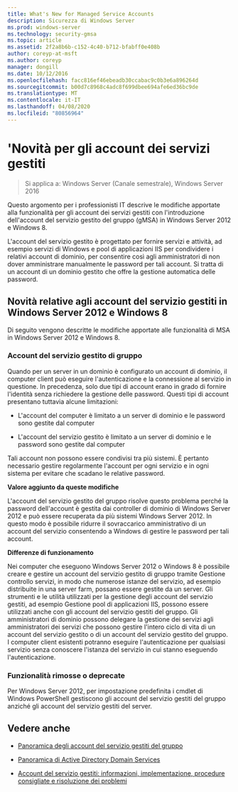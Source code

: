 ```yaml
---
title: What's New for Managed Service Accounts
description: Sicurezza di Windows Server
ms.prod: windows-server
ms.technology: security-gmsa
ms.topic: article
ms.assetid: 2f2a8b6b-c152-4c40-b712-bfabff0e408b
author: coreyp-at-msft
ms.author: coreyp
manager: dongill
ms.date: 10/12/2016
ms.openlocfilehash: facc816ef46ebeadb30ccabac9c0b3e6a896264d
ms.sourcegitcommit: b00d7c8968c4adc8f699dbee694afe6ed36bc9de
ms.translationtype: MT
ms.contentlocale: it-IT
ms.lasthandoff: 04/08/2020
ms.locfileid: "80856964"
---
```

# <a name="what39s-new-for-managed-service-accounts"></a>&#39;Novità per gli account dei servizi gestiti

>Si applica a: Windows Server (Canale semestrale), Windows Server 2016

Questo argomento per i professionisti IT descrive le modifiche apportate alla funzionalità per gli account dei servizi gestiti con l'introduzione dell'account del servizio gestito del gruppo (gMSA) in Windows Server 2012 e Windows 8.

L'account del servizio gestito è progettato per fornire servizi e attività, ad esempio servizi di Windows e pool di applicazioni IIS per condividere i relativi account di dominio, per consentire così agli amministratori di non dover amministrare manualmente le password per tali account. Si tratta di un account di un dominio gestito che offre la gestione automatica delle password.

## <a name="whats-new-for-managed-service-accounts-in-windows-server-2012-and-windows-8"></a><a name="versions"></a>Novità relative agli account del servizio gestiti in Windows Server 2012 e Windows 8
Di seguito vengono descritte le modifiche apportate alle funzionalità di MSA in Windows Server 2012 e Windows 8.

### <a name="group-managed-service-accounts"></a>Account del servizio gestito di gruppo
Quando per un server in un dominio è configurato un account di dominio, il computer client può eseguire l'autenticazione e la connessione al servizio in questione. In precedenza, solo due tipi di account erano in grado di fornire l'identità senza richiedere la gestione delle password. Questi tipi di account presentano tuttavia alcune limitazioni:

-   L'account del computer è limitato a un server di dominio e le password sono gestite dal computer

-   L'account del servizio gestito è limitato a un server di dominio e le password sono gestite dal computer

Tali account non possono essere condivisi tra più sistemi. È pertanto necessario gestire regolarmente l'account per ogni servizio e in ogni sistema per evitare che scadano le relative password.

**Valore aggiunto da queste modifiche**

L'account del servizio gestito del gruppo risolve questo problema perché la password dell'account è gestita dai controller di dominio di Windows Server 2012 e può essere recuperata da più sistemi Windows Server 2012. In questo modo è possibile ridurre il sovraccarico amministrativo di un account del servizio consentendo a Windows di gestire le password per tali account.

**Differenze di funzionamento**

Nei computer che eseguono Windows Server 2012 o Windows 8 è possibile creare e gestire un account del servizio gestito di gruppo tramite Gestione controllo servizi, in modo che numerose istanze del servizio, ad esempio distribuite in una server farm, possano essere gestite da un server. Gli strumenti e le utilità utilizzati per la gestione degli account del servizio gestiti, ad esempio Gestione pool di applicazioni IIS, possono essere utilizzati anche con gli account del servizio gestiti del gruppo. Gli amministratori di dominio possono delegare la gestione dei servizi agli amministratori dei servizi che possono gestire l'intero ciclo di vita di un account del servizio gestito o di un account del servizio gestito del gruppo. I computer client esistenti potranno eseguire l'autenticazione per qualsiasi servizio senza conoscere l'istanza del servizio in cui stanno eseguendo l'autenticazione.

### <a name="removed-or-deprecated-functionality"></a><a name="interoperability"></a>Funzionalità rimosse o deprecate
Per Windows Server 2012, per impostazione predefinita i cmdlet di Windows PowerShell gestiscono gli account del servizio gestiti del gruppo anziché gli account del servizio gestiti del server.

## <a name="see-also"></a>Vedere anche

-   [Panoramica degli account del servizio gestiti del gruppo](group-managed-service-accounts-overview.md)

-   [Panoramica di Active Directory Domain Services](active-directory-domain-services-overview.md)

-   [Account del servizio gestiti: informazioni, implementazione, procedure consigliate e risoluzione dei problemi](https://blogs.technet.com/b/askds/archive/20../managed-service-accounts-understanding-implementing-best-practices-and-troubleshooting.aspx)


